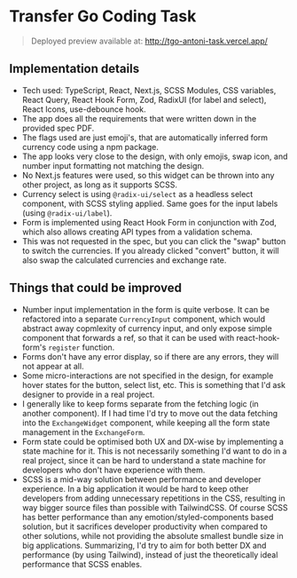 # Transfer Go Coding Task

> Deployed preview available at: http://tgo-antoni-task.vercel.app/

## Implementation details

- Tech used: TypeScript, React, Next.js, SCSS Modules, CSS variables, React Query, React Hook Form, Zod, RadixUI (for label and select), React Icons, use-debounce hook.
- The app does all the requirements that were written down in the provided spec PDF.
- The flags used are just emoji's, that are automatically inferred form currency code using a npm package.
- The app looks very close to the design, with only emojis, swap icon, and number input formatting not matching the design.
- No Next.js features were used, so this widget can be thrown into any other project, as long as it supports SCSS.
- Currency select is using `@radix-ui/select` as a headless select component, with SCSS styling applied. Same goes for the input labels (using `@radix-ui/label`).
- Form is implemented using React Hook Form in conjunction with Zod, which also allows creating API types from a validation schema.
- This was not requested in the spec, but you can click the "swap" button to switch the currencies. If you already clicked "convert" button, it will also swap the calculated currencies and exchange rate.

## Things that could be improved

- Number input implementation in the form is quite verbose. It can be refactored into a separate `CurrencyInput` component, which would abstract away copmlexity of currency input, and only expose simple component that forwards a ref, so that it can be used with react-hook-form's `register` function.
- Forms don't have any error display, so if there are any errors, they will not appear at all.
- Some micro-interactions are not specified in the design, for example hover states for the button, select list, etc. This is something that I'd ask designer to provide in a real project.
- I generally like to keep forms separate from the fetching logic (in another component). If I had time I'd try to move out the data fetching into the `ExchangeWidget` component, while keeping all the form state management in the `ExchangeForm`.
- Form state could be optimised both UX and DX-wise by implementing a state machine for it. This is not necessarily something I'd want to do in a real project, since it can be hard to understand a state machine for developers who don't have experience with them.
- SCSS is a mid-way solution between performance and developer experience. In a big application it would be hard to keep other developers from adding unnecessary repetitions in the CSS, resulting in way bigger source files than possible with TailwindCSS. Of course SCSS has better performance than any emotion/styled-components based solution, but it sacrifices developer productivity when compared to other solutions, while not providing the absolute smallest bundle size in big applications. Summarizing, I'd try to aim for both better DX and performance (by using Tailwind), instead of just the theoretically ideal performance that SCSS enables.
